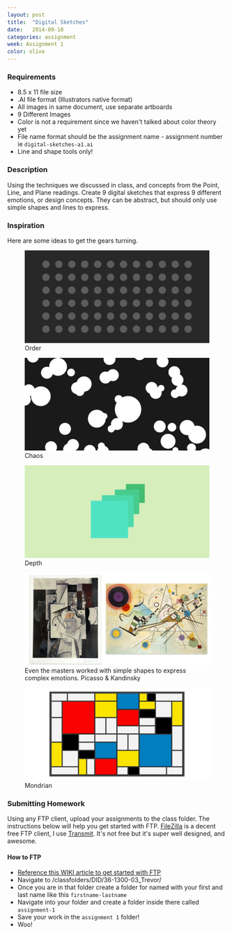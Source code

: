 ```yaml
---
layout: post
title:  "Digital Sketches"
date:   2014-09-10
categories: assignment
week: Assignment 1
color: olive
---
```


### Requirements
- 8.5 x 11 file size
- .AI file format (Illustrators native format)
- All images in same document, use separate artboards
- 9 Different Images
- Color is not a requirement since we haven't talked about color theory yet
- File name format should be the assignment name - assignment number ie `digital-sketches-a1.ai`
- Line and shape tools only!

### Description
Using the techniques we discussed in class, and concepts from the Point, Line, and Plane readings. Create 9 digital sketches that express 9 different emotions, or design concepts. They can be abstract, but should only use simple shapes and lines to express.

### Inspiration
Here are some ideas to get the gears turning.

<figure>
  <img src="/images/week1/assignment-order.png" alt="">
  <figcaption>Order</figcaption>
</figure>

<figure>
  <img src="/images/week1/assignment-chaos.png" alt="">
  <figcaption>Chaos</figcaption>
</figure>

<figure>
  <img src="/images/week1/assignment-depth.png" alt="">
  <figcaption>Depth</figcaption>
</figure>

<figure>
  <img src="/images/week1/assignment-masters.jpg" alt="">
  <figcaption>Even the masters worked with simple shapes to express complex emotions. Picasso & Kandinsky</figcaption>
</figure>

<figure>
  <img src="/images/week1/assignment-masters-2.jpg" alt="">
  <figcaption>Mondrian</figcaption>
</figure>

### Submitting Homework
Using any FTP client, upload your assignments to the class folder. The instructions below will help you get started with FTP. [FileZilla](https://filezilla-project.org/download.php?type=client) is a decent free FTP client, I use [Transmit](http://panic.com/transmit/). It's not free but it's super well designed, and awesome.

#### How to FTP
- [Reference this WIKI article to get started with FTP](http://imamp.colum.edu/mediawiki/index.php/FTP)
- Navigate to /classfolders/DID/36-1300-03_Trevor/
- Once you are in that folder create a folder for named with your first and last name like this `firstname-lastname`
- Navigate into your folder and create a folder inside there called `assignment-1`
- Save your work in the `assignment 1` folder!
- Woo!
